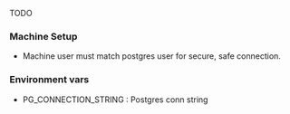 TODO

### Machine Setup
- Machine user must match postgres user for secure, safe connection.

### Environment vars
- PG_CONNECTION_STRING : Postgres conn string
